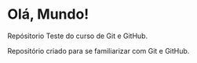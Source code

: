 # Olá, Mundo!
 Repósitorio Teste do curso de Git e GitHub.

 Repositório criado para se familiarizar com Git e GitHub.
